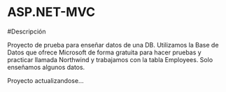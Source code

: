 # ASP.NET-MVC

#Descripción

Proyecto de prueba para enseñar datos de una DB. Utilizamos la Base de Datos que ofrece Microsoft de forma gratuita para hacer pruebas y practicar llamada Northwind y trabajamos con la tabla Employees. Solo enseñamos algunos datos. 

Proyecto actualizandose...

